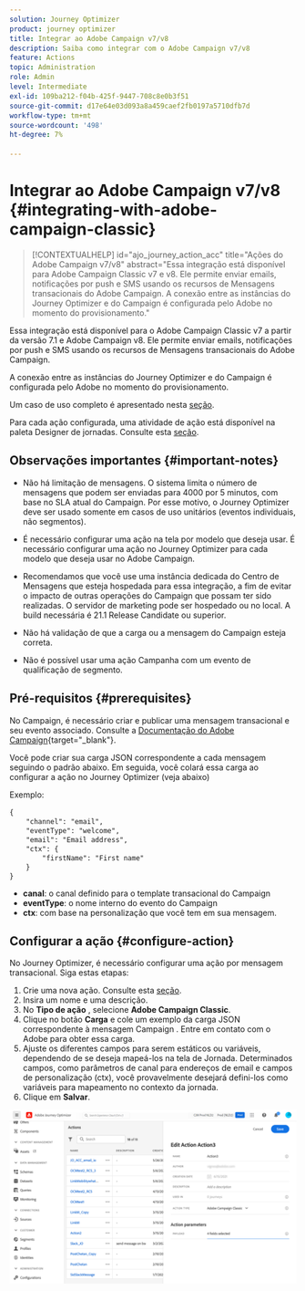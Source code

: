 ```yaml
---
solution: Journey Optimizer
product: journey optimizer
title: Integrar ao Adobe Campaign v7/v8
description: Saiba como integrar com o Adobe Campaign v7/v8
feature: Actions
topic: Administration
role: Admin
level: Intermediate
exl-id: 109ba212-f04b-425f-9447-708c8e0b3f51
source-git-commit: d17e64e03d093a8a459caef2fb0197a5710dfb7d
workflow-type: tm+mt
source-wordcount: '498'
ht-degree: 7%

---
```


# Integrar ao Adobe Campaign v7/v8 {#integrating-with-adobe-campaign-classic}

>[!CONTEXTUALHELP]
>id="ajo_journey_action_acc"
>title="Ações do Adobe Campaign v7/v8"
>abstract="Essa integração está disponível para Adobe Campaign Classic v7 e v8. Ele permite enviar emails, notificações por push e SMS usando os recursos de Mensagens transacionais do Adobe Campaign. A conexão entre as instâncias do Journey Optimizer e do Campaign é configurada pelo Adobe no momento do provisionamento."

Essa integração está disponível para o Adobe Campaign Classic v7 a partir da versão 7.1 e Adobe Campaign v8. Ele permite enviar emails, notificações por push e SMS usando os recursos de Mensagens transacionais do Adobe Campaign.

A conexão entre as instâncias do Journey Optimizer e do Campaign é configurada pelo Adobe no momento do provisionamento.

Um caso de uso completo é apresentado nesta [seção](../building-journeys/campaign-classic-use-case.md).

Para cada ação configurada, uma atividade de ação está disponível na paleta Designer de jornadas. Consulte esta [seção](../building-journeys/using-adobe-campaign-classic.md).

## Observações importantes {#important-notes}

* Não há limitação de mensagens. O sistema limita o número de mensagens que podem ser enviadas para 4000 por 5 minutos, com base no SLA atual do Campaign. Por esse motivo, o Journey Optimizer deve ser usado somente em casos de uso unitários (eventos individuais, não segmentos).

* É necessário configurar uma ação na tela por modelo que deseja usar. É necessário configurar uma ação no Journey Optimizer para cada modelo que deseja usar no Adobe Campaign.

* Recomendamos que você use uma instância dedicada do Centro de Mensagens que esteja hospedada para essa integração, a fim de evitar o impacto de outras operações do Campaign que possam ter sido realizadas. O servidor de marketing pode ser hospedado ou no local. A build necessária é 21.1 Release Candidate ou superior.

* Não há validação de que a carga ou a mensagem do Campaign esteja correta.

* Não é possível usar uma ação Campanha com um evento de qualificação de segmento.

## Pré-requisitos {#prerequisites}

No Campaign, é necessário criar e publicar uma mensagem transacional e seu evento associado. Consulte a [Documentação do Adobe Campaign](https://experienceleague.adobe.com/docs/campaign-classic/using/transactional-messaging/introduction/about-transactional-messaging.html#transactional-messaging){target=&quot;_blank&quot;}.

Você pode criar sua carga JSON correspondente a cada mensagem seguindo o padrão abaixo. Em seguida, você colará essa carga ao configurar a ação no Journey Optimizer (veja abaixo)

Exemplo:

```
{
    "channel": "email",
    "eventType": "welcome",
    "email": "Email address",
    "ctx": {
        "firstName": "First name"
    }
}
```

* **canal**: o canal definido para o template transacional do Campaign
* **eventType**: o nome interno do evento do Campaign
* **ctx**: com base na personalização que você tem em sua mensagem.

## Configurar a ação {#configure-action}

No Journey Optimizer, é necessário configurar uma ação por mensagem transacional. Siga estas etapas:

1. Crie uma nova ação. Consulte esta [seção](../action/action.md).
1. Insira um nome e uma descrição.
1. No **Tipo de ação** , selecione **Adobe Campaign Classic**.
1. Clique no botão **Carga** e cole um exemplo da carga JSON correspondente à mensagem Campaign . Entre em contato com o Adobe para obter essa carga.
1. Ajuste os diferentes campos para serem estáticos ou variáveis, dependendo de se deseja mapeá-los na tela de Jornada. Determinados campos, como parâmetros de canal para endereços de email e campos de personalização (ctx), você provavelmente desejará defini-los como variáveis para mapeamento no contexto da jornada.
1. Clique em **Salvar**.

![](assets/accintegration1.png)
